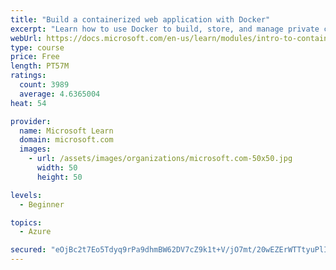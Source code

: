```yaml
---
title: "Build a containerized web application with Docker"
excerpt: "Learn how to use Docker to build, store, and manage private container images with the Azure Container Registry."
webUrl: https://docs.microsoft.com/en-us/learn/modules/intro-to-containers/
type: course
price: Free
length: PT57M
ratings:
  count: 3989
  average: 4.6365004
heat: 54

provider:
  name: Microsoft Learn
  domain: microsoft.com
  images:
    - url: /assets/images/organizations/microsoft.com-50x50.jpg
      width: 50
      height: 50

levels:
  - Beginner

topics:
  - Azure

secured: "eOjBc2t7Eo5Tdyq9rPa9dhmBW62DV7cZ9k1t+V/jO7mt/20wEZErWTTtyuPlIoPD9KkTSHLBO9WNfArInOH+pe2UfDCSzUfDe9knnsIgbvvmAX7wW8Q8u/nkcT5PfZ+19UAO6xLr9Oi15oCzaSOWIWOC/tBwRCwfb01FILQVs02/s9fRCsXaGyMM7rk7qC3fPMsSc3aJqn6ViN3yS63MzXzcSjyAaGRn+3S9LsX09fxPD9eR7X0e3rXWiS2atKCcH4//ZfvsP8vfsshYdxCiFvk3zXkY6hhw8ZfaszO9X2XDArj8xFYVLh2A1f9S1qs4969uIeVMtZnBv0JQ6zg66aAB74lbGSH8L9s09Hd7OvWVzgLam9iXtRUyHuuuzlif6nKXzJoG4ZXtV1DQcaciTUUJyAMHXehEDP54If+cYjw=;MHK/o+3RwRYmx2YT5oXwLQ=="
---
```



